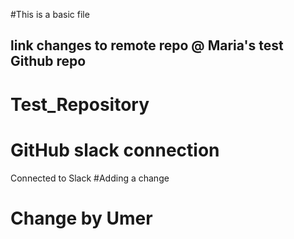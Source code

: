 #This is a basic file
## link changes to remote repo @ Maria's test Github repo

# Test_Repository

# GitHub slack connection
Connected to Slack
#Adding a change
# Change by Umer





